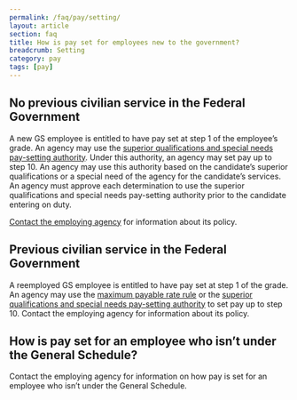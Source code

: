 ```yaml
---
permalink: /faq/pay/setting/
layout: article
section: faq
title: How is pay set for employees new to the government?
breadcrumb: Setting
category: pay
tags: [pay]
---
```


## No previous civilian service in the Federal Government

A new GS employee is entitled to have pay set at step 1 of the employee’s grade. An agency may use the [superior qualifications and special needs pay-setting authority](https://www.opm.gov/policy-data-oversight/pay-leave/pay-administration/fact-sheets/superior-qualifications-and-special-needs-pay-setting-authority/). Under this authority, an agency may set pay up to step 10. An agency may use this authority based on the candidate’s superior qualifications or a special need of the agency for the candidate’s services. An agency must approve each determination to use the superior qualifications and special needs pay-setting authority prior to the candidate entering on duty.

[Contact the employing agency](../../how-to/application/agency/contact/) for information about its policy.

## Previous civilian service in the Federal Government

A reemployed GS employee is entitled to have pay set at step 1 of the grade. An agency may use the [maximum payable rate rule](https://www.opm.gov/policy-data-oversight/pay-leave/pay-administration/fact-sheets/maximum-payable-rate-rule/) or the [superior qualifications and special needs pay-setting authority](https://www.opm.gov/policy-data-oversight/pay-leave/pay-administration/fact-sheets/superior-qualifications-and-special-needs-pay-setting-authority/) to set pay up to step 10. Contact the employing agency for information about its policy.

## How is pay set for an employee who isn’t under the General Schedule?

Contact the employing agency for information on how pay is set for an employee who isn’t under the General Schedule.